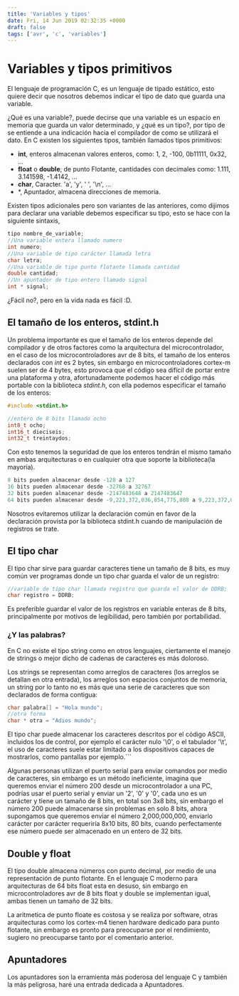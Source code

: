 ```yaml
---
title: 'Variables y tipos'
date: Fri, 14 Jun 2019 02:32:35 +0000
draft: false
tags: ['avr', 'c', 'variables']
---
```

# Variables y tipos primitivos

El lenguaje de programación C, es un lenguaje de tipado estático, esto quiere
decir que nosotros debemos indicar el tipo de dato que guarda una variable. 

¿Qué es una variable?, puede decirse que una variable es un espacio en memoria
que guarda un valor determinado, y ¿qué es un tipo?, por tipo de se entiende 
a una indicación hacia el compilador de como se utilizará el dato. En C existen
los siguientes tipos, también llamados tipos primitivos:

*   __int__, enteros almacenan valores enteros, como: 1, 2, -100, 0b11111, 0x32, ...
*   __float__ o __double__, de punto Flotante, cantidades con decimales
como: 1.111, 3.141598, -1.4142, ...
*   __char__, Caracter. 'a', 'y', ' ', '\\n', ...
*   \*, Apuntador, almacena direcciones de memoria.

Existen tipos adicionales pero son variantes de las anteriores, como dijimos 
para declarar una variable debemos especificar su tipo, esto se hace con la 
siguiente sintaxis,

```C
tipo nombre_de_variable;
//Una variable entera llamado numero
int numero;
//Una variable de tipo carácter llamada letra
char letra;
//Una variable de tipo punto flotante llamada cantidad
double cantidad;
//Un apuntador de tipo entero llamado signal
int * signal;
```

¿Fácil no?, pero en la vida nada es fácil :D.

## El tamaño de los enteros, stdint.h

Un problema importante es que el tamaño de los enteros depende del compilador
y de otros factores como la arquitectura del microcontrolador, en el caso
de los microcontroladores avr de 8 bits, el tamaño de los enteros declarados
con _int_ es 2 bytes, sin embargo en microcontroladores cortex-m suelen ser
de 4 bytes, esto provoca que el código sea difícil de portar entre una 
plataforma y otra, afortunadamente podemos hacer el código más portable con
la biblioteca _stdint.h_, con ella podemos especificar el tamaño de los enteros:
```C
#include <stdint.h>

//entero de 8 bits llamado ocho
int8_t ocho;
int16_t dieciseis;
int32_t treintaydos;
```
Con esto tenemos la seguridad de que los enteros tendrán el mismo tamaño en
ambas arquitecturas o en cualquier otra que soporte la biblioteca(la mayoría).

```C
8 bits pueden almacenar desde -128 a 127
16 bits pueden almacenar desde -32768 a 32767
32 bits pueden almacenar desde -2147483648 a 2147483647
64 bits pueden almacenar desde -9,223,372,036,854,775,808 a 9,223,372,036,854,775,807
```
Nosotros evitaremos utilizar la declaración común en favor de la declaración 
provista por la biblioteca stdint.h cuando de manipulación de registros se trate.

## El tipo char

El tipo char sirve para guardar caracteres tiene un tamaño de 8 bits, es muy 
común ver programas donde un tipo char guarda el valor de un registro:
```C
//variable de tipo char llamada registro que guarda el valor de DDRB;
char registro = DDRB;
```
Es preferible guardar el valor de los registros en variable enteras de
8 bits, principalmente por motivos de legibilidad, pero también por portabilidad.

### ¿Y las palabras?
En C no existe el tipo string como en otros lenguajes, ciertamente el manejo de
strings o mejor dicho de cadenas de caracteres es más doloroso.

Los strings se representan como arreglos de caracteres (los arreglos se detallan
en otra entrada), los arreglos son espacios conjuntos de memoria, un string por
lo tanto no es más que una serie de caracteres que son declarados de forma 
contigua:

```C
char palabra[] = "Hola mundo";
//otra forma
char * otra = "Adios mundo";
```

El tipo char puede almacenar los caracteres descritos por el código ASCII, 
incluidos los de control, por ejemplo el carácter nulo '\\0', o el tabulador 
'\\t', 
el uso de caracteres suele estar limitado a los dispositivos capaces de 
mostrarlos, como pantallas por ejemplo.```

Algunas personas utilizan el puerto serial para enviar comandos por medio de 
caracteres, sin embargo es un método ineficiente, imagina que queremos enviar 
el número 200 desde un microcontrolador a una PC, podrías usar el puerto serial
y enviar un '2', '0' y '0', cada uno es un carácter y tiene un tamaño de 8 bits,
en total son 3x8 bits, sin embargo el número 200 puede almacenarse sin problemas
en solo 8 bits, ahora supongamos que queremos enviar el número 2,000,000,000, 
enviarlo carácter por carácter requeriría 8x10 bits, 80 bits, cuando 
perfectamente ese número puede ser almacenado en un entero de 32 bits.

## Double y float
El tipo double almacena números con punto decimal, por medio de una representación
de punto flotante. En el lenguaje C moderno para arquitecturas de 64 bits 
float esta en desuso, sin embargo en microcontroladores avr de 8 bits float 
y double se implementan igual, ambas tienen un tamaño de 32 bits.

La aritmetica de punto floate es costosa y se realiza por software, otras 
arquitecturas como los cortex-m4 tienen hardware dedicado para punto flotante,
sin embargo es pronto para preocuparse por el rendimiento, sugiero no 
preocuparse tanto por el comentario anterior.

## Apuntadores
Los apuntadores son la erramienta más poderosa del lenguaje C y también la más
peligrosa, haré una entrada dedicada a Apuntadores.
